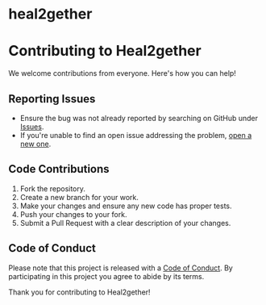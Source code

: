 # heal2gether
# Contributing to Heal2gether

We welcome contributions from everyone. Here's how you can help!

## Reporting Issues

- Ensure the bug was not already reported by searching on GitHub under [Issues](https://github.com/rimjhimittal/heal2gether/issues).
- If you're unable to find an open issue addressing the problem, [open a new one](https://github.com/rimjhimittal/heal2gether/issues/new).

## Code Contributions

1. Fork the repository.
2. Create a new branch for your work.
3. Make your changes and ensure any new code has proper tests.
4. Push your changes to your fork.
5. Submit a Pull Request with a clear description of your changes.

## Code of Conduct

Please note that this project is released with a [Code of Conduct](CODE_OF_CONDUCT.md). By participating in this project you agree to abide by its terms.

Thank you for contributing to Heal2gether!
